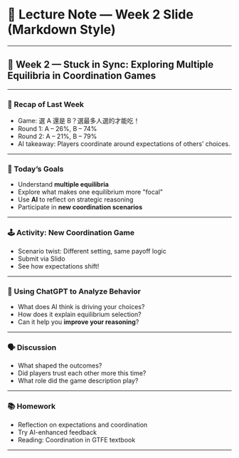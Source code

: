 # 📝 Lecture Note — Week 2 Slide (Markdown Style)

---

## 🧩 Week 2 — Stuck in Sync: Exploring Multiple Equilibria in Coordination Games

---

### 🔁 Recap of Last Week
- Game: 選 A 還是 B？選最多人選的才能吃！
- Round 1: A – 26%, B – 74%  
- Round 2: A – 21%, B – 79%
- AI takeaway: Players coordinate around expectations of others’ choices.

---

### 🎯 Today’s Goals
- Understand **multiple equilibria**
- Explore what makes one equilibrium more "focal"
- Use **AI** to reflect on strategic reasoning
- Participate in **new coordination scenarios**

---

### 🕹️ Activity: New Coordination Game
- Scenario twist: Different setting, same payoff logic
- Submit via Slido
- See how expectations shift!

---

### 🤖 Using ChatGPT to Analyze Behavior
- What does AI think is driving your choices?
- How does it explain equilibrium selection?
- Can it help you **improve your reasoning**?

---

### 🗣️ Discussion
- What shaped the outcomes?
- Did players trust each other more this time?
- What role did the game description play?

---

### 📚 Homework
- Reflection on expectations and coordination
- Try AI-enhanced feedback
- Reading: Coordination in GTFE textbook

---
